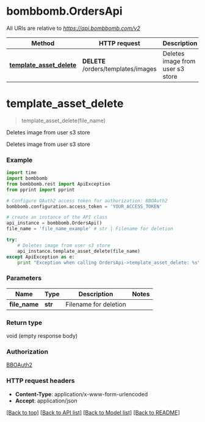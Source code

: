 # bombbomb.OrdersApi

All URIs are relative to *https://api.bombbomb.com/v2*

Method | HTTP request | Description
------------- | ------------- | -------------
[**template_asset_delete**](OrdersApi.md#template_asset_delete) | **DELETE** /orders/templates/images | Deletes image from user s3 store


# **template_asset_delete**
> template_asset_delete(file_name)

Deletes image from user s3 store

Deletes image from user s3 store

### Example 
```python
import time
import bombbomb
from bombbomb.rest import ApiException
from pprint import pprint

# Configure OAuth2 access token for authorization: BBOAuth2
bombbomb.configuration.access_token = 'YOUR_ACCESS_TOKEN'

# create an instance of the API class
api_instance = bombbomb.OrdersApi()
file_name = 'file_name_example' # str | Filename for deletion

try: 
    # Deletes image from user s3 store
    api_instance.template_asset_delete(file_name)
except ApiException as e:
    print "Exception when calling OrdersApi->template_asset_delete: %s\n" % e
```

### Parameters

Name | Type | Description  | Notes
------------- | ------------- | ------------- | -------------
 **file_name** | **str**| Filename for deletion | 

### Return type

void (empty response body)

### Authorization

[BBOAuth2](../README.md#BBOAuth2)

### HTTP request headers

 - **Content-Type**: application/x-www-form-urlencoded
 - **Accept**: application/json

[[Back to top]](#) [[Back to API list]](../README.md#documentation-for-api-endpoints) [[Back to Model list]](../README.md#documentation-for-models) [[Back to README]](../README.md)

